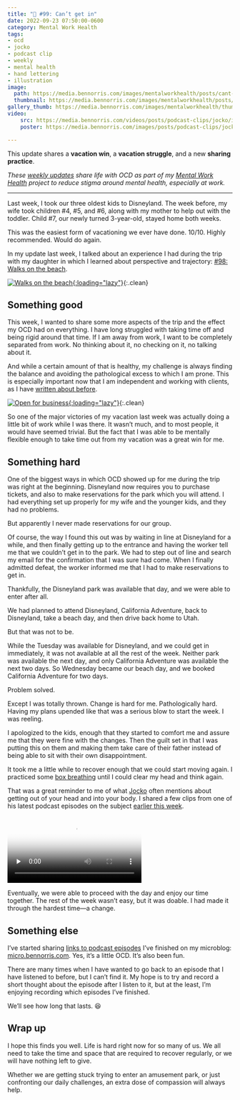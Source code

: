 ```yaml
---
title: "🧠 #99: Can’t get in"
date: 2022-09-23 07:50:00-0600
category: Mental Work Health
tags:
- ocd
- jocko
- podcast clip
- weekly
- mental health
- hand lettering
- illustration
image: 
  path: https://media.bennorris.com/images/mentalworkhealth/posts/cant-get-in.jpeg
  thumbnail: https://media.bennorris.com/images/mentalworkhealth/posts/thumbnails/cant-get-in.jpeg
gallery_thumb: https://media.bennorris.com/images/mentalworkhealth/thumbs/cant-get-in.jpeg
video: 
    src: https://media.bennorris.com/videos/posts/podcast-clips/jocko/into-your-body.mov
    poster: https://media.bennorris.com/images/posts/podcast-clips/jocko/into-your-body.jpeg

---
```



This update shares a **vacation win**, a **vacation struggle**, and a new **sharing practice**.

_These [weekly updates](https://bennorris.com/tags/weekly-update/) share life with OCD as part of my [Mental Work Health](https://bennorris.com/mental-work-health) project to reduce stigma around mental health, especially at work._

***

Last week, I took our three oldest kids to Disneyland. The week before, my wife took children #4, #5, and #6, along with my mother to help out with the toddler. Child #7, our newly turned 3-year-old, stayed home both weeks.

This was the easiest form of vacationing we ever have done. 10/10. Highly recommended. Would do again.

In my update last week, I talked about an experience I had during the trip with my daughter in which I learned about perspective and trajectory: [#98: Walks on the beach](https://bennorris.com/2022/09/16/walks-on-the-beach).

[![Walks on the beach](https://media.bennorris.com/images/mentalworkhealth/posts/walking-on-beach.jpg){:loading="lazy"}](https://bennorris.com/2022/09/16/walks-on-the-beach){:.clean}


## Something good

This week, I wanted to share some more aspects of the trip and the effect my OCD had on everything. I have long struggled with taking time off and being rigid around that time. If I am away from work, I want to be completely separated from work. No thinking about it, no checking on it, no talking about it.

And while a certain amount of that is healthy, my challenge is always finding the balance and avoiding the pathological excess to which I am prone. This is especially important now that I am independent and working with clients, as I have [written about before](https://bennorris.com/2022/06/23/open-for-business).

[![Open for business](https://media.bennorris.com/images/posts/yes-im-open.jpg){:loading="lazy"}](https://bennorris.com/2022/06/23/open-for-business){:.clean}

So one of the major victories of my vacation last week was actually doing a little bit of work while I was there. It wasn’t much, and to most people, it would have seemed trivial. But the fact that I was able to be mentally flexible enough to take time out from my vacation was a great win for me.


## Something hard

One of the biggest ways in which OCD showed up for me during the trip was right at the beginning. Disneyland now requires you to purchase tickets, and also to make reservations for the park which you will attend. I had everything set up properly for my wife and the younger kids, and they had no problems.

But apparently I never made reservations for our group.

Of course, the way I found this out was by waiting in line at Disneyland for a while, and then finally getting up to the entrance and having the worker tell me that we couldn’t get in to the park. We had to step out of line and search my email for the confirmation that I was sure had come. When I finally admitted defeat, the worker informed me that I had to make reservations to get in.

Thankfully, the Disneyland park was available that day, and we were able to enter after all.

We had planned to attend Disneyland, California Adventure, back to Disneyland, take a beach day, and then drive back home to Utah.

But that was not to be.

While the Tuesday was available for Disneyland, and we could get in immediately, it was not available at all the rest of the week. Neither park was available the next day, and only California Adventure was available the next two days. So Wednesday became our beach day, and we booked California Adventure for two days.

Problem solved.

Except I was totally thrown. Change is hard for me. Pathologically hard. Having my plans upended like that was a serious blow to start the week. I was reeling.

I apologized to the kids, enough that they started to comfort me and assure me that they were fine with the changes. Then the guilt set in that I was putting this on them and making them take care of their father instead of being able to sit with their own disappointment.

It took me a little while to recover enough that we could start moving again. I practiced some [box breathing](https://en.wiktionary.org/wiki/box_breathing) until I could clear my head and think again.

That was a great reminder to me of what [Jocko](https://bennorris.com/tags/jocko/) often mentions about getting out of your head and into your body. I shared a few clips from one of his latest podcast episodes on the subject [earlier this week](https://bennorris.com/2022/09/19/in-your-body).

<div class="embed-responsive embed-responsive-16by9">
    <video class="embed-responsive-item" controls="controls" playsinline="playsinline" src="https://media.bennorris.com/videos/posts/podcast-clips/jocko/into-your-body.mov" poster="https://media.bennorris.com/images/posts/podcast-clips/jocko/into-your-body.jpeg" style="background-image:url(https://media.bennorris.com/images/posts/podcast-clips/jocko/into-your-body.jpeg);background-size:contain;background-repeat:no-repeat;" preload="none"></video>
</div>

Eventually, we were able to proceed with the day and enjoy our time together. The rest of the week wasn’t easy, but it was doable. I had made it through the hardest time—a change.


## Something else

I’ve started sharing [links to podcast episodes](https://micro.bennorris.com/categories/podcasts/) I’ve finished on my microblog: [micro.bennorris.com](https://micro.bennorris.com/). Yes, it’s a little OCD. It’s also been fun.

There are many times when I have wanted to go back to an episode that I have listened to before, but I can’t find it. My hope is to try and record a short thought about the episode after I listen to it, but at the least, I’m enjoying recording which episodes I’ve finished.

We’ll see how long that lasts. 😆


## Wrap up

I hope this finds you well. Life is hard right now for so many of us. We all need to take the time and space that are required to recover regularly, or we will have nothing left to give.

Whether we are getting stuck trying to enter an amusement park, or just confronting our daily challenges, an extra dose of compassion will always help.



